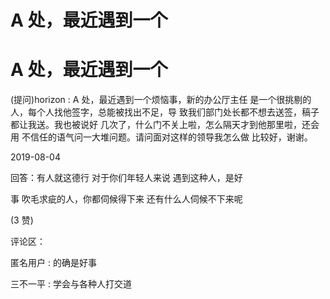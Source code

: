 # A 处，最近遇到一个

# A 处，最近遇到一个

(提问)horizon : A 处，最近遇到一个烦恼事，新的办公厅主任 是一个很挑剔的人，每个人找他签字，总能被找出不足，导 致我们部门处长都不想去送签，稿子都让我送。我也被说好 几次了，什么门不关上啦，怎么隔天才到他那里啦，还会用 不信任的语气问一大堆问题。请问面对这样的领导我怎么做 比较好，谢谢。

2019-08-04

回答：有人就这德行 对于你们年轻人来说 遇到这种人，是好

事 吹毛求疵的人，你都伺候得下来 还有什么人伺候不下来呢

(3 赞)

评论区：

匿名用户 : 的确是好事

三不一平 : 学会与各种人打交道